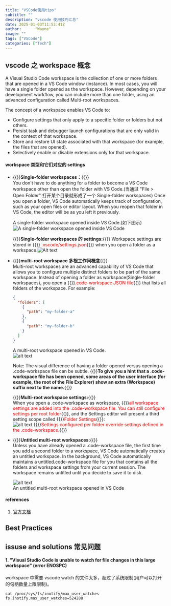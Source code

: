 ```yaml
---
title: "VSCode使用tips"
subtitle: ""
description: "vscode 使用技巧汇总"
date: 2025-01-03T11:53:41Z
author:      "Wayne"
image: ""
tags: ["VSCode"]
categories: ["Tech"]
---
```


## vscode 之 workspace 概念

A Visual Studio Code workspace is the collection of one or more folders that are opened in a VS Code window (instance). In most cases, you will have a single folder opened as the workspace. However, depending on your development workflow, you can include more than one folder, using an advanced configuration called Multi-root workspaces.

The concept of a workspace enables VS Code to:

- Configure settings that only apply to a specific folder or folders but not others.
- Persist task and debugger launch configurations that are only valid in the context of that workspace.
- Store and restore UI state associated with that workspace (for example, the files that are opened).
- Selectively enable or disable extensions only for that workspace.

#### workspace 类型和它们对应的 settings

- {{<rawhtml>}}<strong>Single-folder workspaces：</strong>{{</rawhtml>}}  
  You don't have to do anything for a folder to become a VS Code workspace other than open the folder with VS Code.(当通过 "File > Open Folder" 打开某个目录就形成了一个 Single-folder workspaces) Once you open a folder, VS Code automatically keeps track of configuration, such as your open files or editor layout. When you reopen that folder in VS Code, the editor will be as you left it previously.

  A single-folder workspace opened inside VS Code.(如下图示)  
   ![A single-folder workspace opened inside VS Code](/img/image-19.png)

  {{<rawhtml>}}<strong>Single-folder workspaces 的 settings:</strong>{{</rawhtml>}} Workspace settings are stored in {{<rawhtml>}}<span style="color:red;"> .vscode/settings.json</span>{{</rawhtml>}} when you open a folder as a workspace.![Alt text](/img/image-18.png)

- {{<rawhtml>}}<strong>multi-root workspace 多根工作间概念</strong>{{</rawhtml>}}  
  Multi-root workspaces are an advanced capability of VS Code that allows you to configure multiple distinct folders to be part of the same workspace. Instead of opening a folder as workspace(Single-folder workspaces), you open a {{<rawhtml>}}<span style="color:red;"><name>.code-workspace JSON file</span>{{</rawhtml>}} that lists all folders of the workspace. For example:

  ```json
  {
    "folders": [
      {
        "path": "my-folder-a"
      },
      {
        "path": "my-folder-b"
      }
    ]
  }
  ```

  A multi-root workspace opened in VS Code.  
  ![alt text](/img/image-20.png)

  Note: The visual difference of having a folder opened versus opening a .code-workspace file can be subtle. {{<rawhtml>}}<strong>To give you a hint that a .code-workspace file has been opened, some areas of the user interface (for example, the root of the File Explorer) show an extra (Workspace) suffix next to the name.</strong>{{</rawhtml>}}

  {{<rawhtml>}}<strong>Multi-root workspace settings:</strong>{{</rawhtml>}}  
  When you open a .code-workspace as workspace, {{<rawhtml>}}<span style="color:red;">all workspace settings are added into the .code-workspace file. You can still configure settings per root folder</span>{{</rawhtml>}}, and the Settings editor will present a third setting scope called {{<rawhtml>}}<span style="color:red;">Folder Settings</span>{{</rawhtml>}}:  
  ![alt text](/img/image-21.png) {{<rawhtml>}}<span style="color:red;">Settings configured per folder override settings defined in the .code-workspace.</span>{{</rawhtml>}}

- {{<rawhtml>}}<strong>Untitled multi-root workspaces:</strong>{{</rawhtml>}}  
  Unless you have already opened a .code-workspace file, the first time you add a second folder to a workspace, VS Code automatically creates an untitled workspace. In the background, VS Code automatically maintains a untitled.code-workspace file for you that contains all the folders and workspace settings from your current session. The workspace remains untitled until you decide to save it to disk.

  ![alt text](/img/image-22.png)  
  An untitled multi-root workspace opened in VS Code

#### references

1. [官方文档](https://code.visualstudio.com/docs/editor/workspaces)

## Best Practices

## issuse and solutions 常见问题

#### 1. "Visual Studio Code is unable to watch for file changes in this large workspace" (error ENOSPC)

workspace 中需要 vscode watch 的文件太多，超过了系统限制(用户可以打开的句柄数量上限限制)。

```shell
cat /proc/sys/fs/inotify/max_user_watches
fs.inotify.max_user_watches=524288
```
